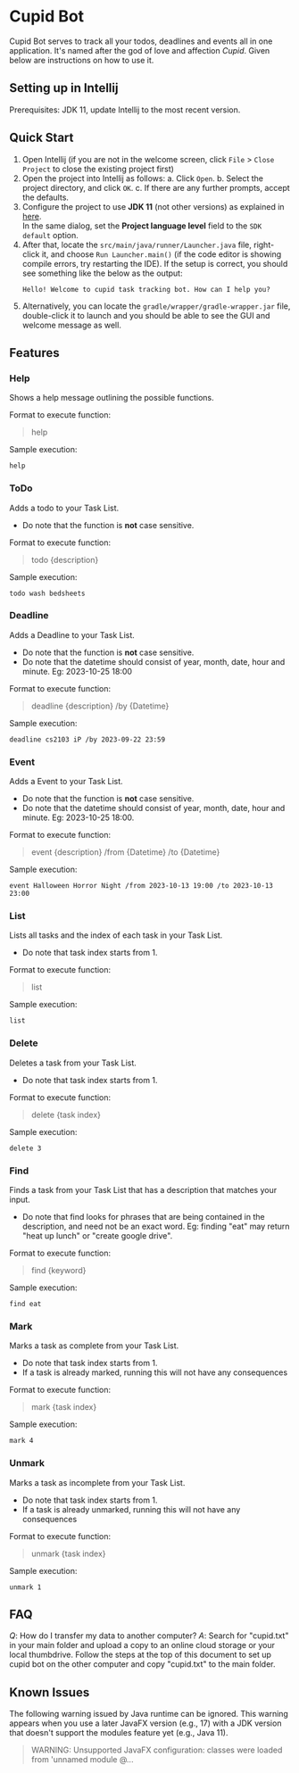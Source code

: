 # Cupid Bot

Cupid Bot serves to track all your todos, deadlines and events all in one application. It's named after the god of love and affection _Cupid_. Given below are instructions on how to use it.

## Setting up in Intellij

Prerequisites: JDK 11, update Intellij to the most recent version.

## Quick Start

1. Open Intellij (if you are not in the welcome screen, click `File` > `Close Project` to close the existing project first)
2. Open the project into Intellij as follows:
   a. Click `Open`.
   b. Select the project directory, and click `OK`.
   c. If there are any further prompts, accept the defaults.
3. Configure the project to use **JDK 11** (not other versions) as explained in [here](https://www.jetbrains.com/help/idea/sdk.html#set-up-jdk).<br>
   In the same dialog, set the **Project language level** field to the `SDK default` option.
4. After that, locate the `src/main/java/runner/Launcher.java` file, right-click it, and choose `Run Launcher.main()` (if the code editor is showing compile errors, try restarting the IDE). If the setup is correct, you should see something like the below as the output:
   ```
   Hello! Welcome to cupid task tracking bot. How can I help you?
   ```
5. Alternatively, you can locate the `gradle/wrapper/gradle-wrapper.jar` file, double-click it to launch and you should be able to see the GUI and welcome message as well.

## Features

### Help

Shows a help message outlining the possible functions.

Format to execute function:

> help

Sample execution:

```
help
```

### ToDo

Adds a todo to your Task List.

- Do note that the function is **not** case sensitive.

Format to execute function:

> todo {description}

Sample execution:

```
todo wash bedsheets
```

### Deadline

Adds a Deadline to your Task List.

- Do note that the function is **not** case sensitive.
- Do note that the datetime should consist of year, month, date, hour and minute. Eg: 2023-10-25 18:00

Format to execute function:

> deadline {description} /by {Datetime}

Sample execution:

```
deadline cs2103 iP /by 2023-09-22 23:59
```

### Event

Adds a Event to your Task List.

- Do note that the function is **not** case sensitive.
- Do note that the datetime should consist of year, month, date, hour and minute. Eg: 2023-10-25 18:00.

Format to execute function:

> event {description} /from {Datetime} /to {Datetime}

Sample execution:

```
event Halloween Horror Night /from 2023-10-13 19:00 /to 2023-10-13 23:00
```

### List

Lists all tasks and the index of each task in your Task List.

- Do note that task index starts from 1.

Format to execute function:

> list

Sample execution:

```
list
```

### Delete

Deletes a task from your Task List.

- Do note that task index starts from 1.

Format to execute function:

> delete {task index}

Sample execution:

```
delete 3
```

### Find

Finds a task from your Task List that has a description that matches your input.

- Do note that find looks for phrases that are being contained in the description, and need not be an exact word. Eg: finding "eat" may return "heat up lunch" or "create google drive".

Format to execute function:

> find {keyword}

Sample execution:

```
find eat
```

### Mark

Marks a task as complete from your Task List.

- Do note that task index starts from 1.
- If a task is already marked, running this will not have any consequences

Format to execute function:

> mark {task index}

Sample execution:

```
mark 4
```

### Unmark

Marks a task as incomplete from your Task List.

- Do note that task index starts from 1.
- If a task is already unmarked, running this will not have any consequences

Format to execute function:

> unmark {task index}

Sample execution:

```
unmark 1
```

## FAQ

_Q_: How do I transfer my data to another computer?
_A_: Search for "cupid.txt" in your main folder and upload a copy to an online cloud storage or your local thumbdrive. Follow the steps at the top of this document to set up cupid bot on the other computer and copy "cupid.txt" to the main folder.

## Known Issues

The following warning issued by Java runtime can be ignored. This warning appears when you use a later JavaFX version (e.g., 17) with a JDK version that doesn't support the modules feature yet (e.g., Java 11).

> WARNING: Unsupported JavaFX configuration: classes were loaded from 'unnamed module @...

